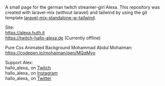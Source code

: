 A small page for the german twitch streamer-girl Alexa. This repository was created with laravel-mix (without laravel) and tailwind by using the git template [laravel-mix-standalone-w-tailwind](https://github.com/NormanHuth/laravel-mix-standalone-w-tailwind).

Site:  
https://alexa.huth.it  
https://twitch-hallo-alexa.de (Currently offline)

Pure Css Animated Background Mohammad Abdul Mohaiman:  
https://codepen.io/mohaiman/pen/MQqMyo

Support Alex:  
hallo_alexa_ on [Twitch](https://www.twitch.tv/hallo_alexa_)  
hallo_alexa_ on [Instagram](https://www.instagram.com/hallo_alexa_/)  
hallo_alexa_ on [Twitter](https://twitter.com/alexa_hallo)
